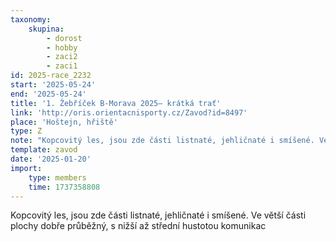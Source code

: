 ```yaml
---
taxonomy:
    skupina:
        - dorost
        - hobby
        - zaci2
        - zaci1
id: 2025-race_2232
start: '2025-05-24'
end: '2025-05-24'
title: '1. Žebříček B-Morava 2025– krátká trať'
link: 'http://oris.orientacnisporty.cz/Zavod?id=8497'
place: 'Hoštejn, hřiště'
type: Z
note: "Kopcovitý les, jsou zde části listnaté, jehličnaté i smíšené. Ve větší části plochy dobře\r\nprůběžný, s nižší až střední hustotou komunikac"
template: zavod
date: '2025-01-20'
import:
    type: members
    time: 1737358808
---
```


Kopcovitý les, jsou zde části listnaté, jehličnaté i smíšené. Ve větší části plochy dobře
průběžný, s nižší až střední hustotou komunikac
